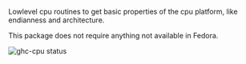 Lowlevel cpu routines to get basic properties of the cpu platform, like
endianness and architecture.

This package does not require anything not available in Fedora.

![ghc-cpu status](https://copr.fedorainfracloud.org/coprs/dshea/bdcs-haskell-deps/package/ghc-cpu/status_image/last_build.png)
